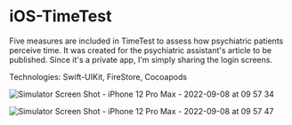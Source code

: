 # iOS-TimeTest

Five measures are included in TimeTest to assess how psychiatric patients perceive time. 
It was created for the psychiatric assistant's article to be published. Since it's a private app, I'm simply sharing the login screens.

Technologies: Swift-UIKit, FireStore, Cocoapods



![Simulator Screen Shot - iPhone 12 Pro Max - 2022-09-08 at 09 57 34](https://user-images.githubusercontent.com/55625400/189056209-7f492790-882c-41f2-92d5-69e4982ea753.png)


![Simulator Screen Shot - iPhone 12 Pro Max - 2022-09-08 at 09 57 47](https://user-images.githubusercontent.com/55625400/189056192-940f5e56-826c-423e-a7e1-5707c0b95711.png)
